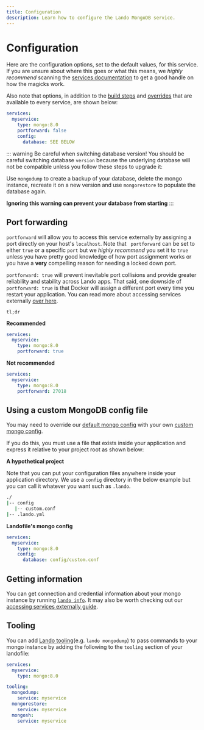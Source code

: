 ```yaml
---
title: Configuration
description: Learn how to configure the Lando MongoDB service.
---
```


# Configuration

Here are the configuration options, set to the default values, for this service. If you are unsure about where this goes or what this means, we *highly recommend* scanning the [services documentation](https://docs.lando.dev/services/lando-3.html) to get a good handle on how the magicks work.

Also note that options, in addition to the [build steps](https://docs.lando.dev/services/lando-3.html#build-steps) and [overrides](https://docs.lando.dev/services/lando-3.html#overrides) that are available to every service, are shown below:

```yaml
services:
  myservice:
    type: mongo:8.0
    portforward: false
    config:
      database: SEE BELOW
```

::: warning Be careful when switching database version!
You should be careful switching database `version` because the underlying database will not be compatible unless you follow these steps to upgrade it:

Use `mongodump` to create a backup of your database, delete the mongo instance, recreate it on a new version and use `mongorestore` to populate the database again.

**Ignoring this warning can prevent your database from starting**
:::

## Port forwarding

`portforward` will allow you to access this service externally by assigning a port directly on your host's `localhost`. Note that ` portforward` can be set to either `true` or a specific `port` but we *highly recommend* you set it to `true` unless you have pretty good knowledge of how port assignment works or you have a **very** compelling reason for needing a locked down port.

`portforward: true` will prevent inevitable port collisions and provide greater reliability and stability across Lando apps. That said, one downside of `portforward: true` is that Docker will assign a different port every time you restart your application. You can read more about accessing services externally [over here](https://docs.lando.dev/guides/external-access.html).

`tl;dr`

**Recommended**

```yaml
services:
  myservice:
    type: mongo:8.0
    portforward: true
```

**Not recommended**

```yaml
services:
  myservice:
    type: mongo:8.0
    portforward: 27018
```

## Using a custom MongoDB config file

You may need to override our [default mongo config](https://github.com/lando/mongo/tree/main/builders) with your own [custom mongo config](https://www.mongodb.com/docs/manual/reference/configuration-options/).

If you do this, you must use a file that exists inside your application and express it relative to your project root as shown below:

**A hypothetical project**

Note that you can put your configuration files anywhere inside your application directory. We use a `config` directory in the below example but you can call it whatever you want such as `.lando`.

```bash
./
|-- config
   |-- custom.conf
|-- .lando.yml
```

**Landofile's mongo config**

```yaml
services:
  myservice:
    type: mongo:8.0
    config:
      database: config/custom.conf
```

## Getting information

You can get connection and credential information about your mongo instance by running [`lando info`](https://docs.lando.dev/cli/info.html). It may also be worth checking out our [accessing services externally guide](https://docs.lando.dev/guides/external-access.html).

## Tooling

You can add [Lando tooling](https://docs.lando.dev/landofile/tooling.html)(e.g. `lando mongodump`) to pass commands to your mongo instance by adding the following to the `tooling` section of your landofile:

```yaml
services:
  myservice:
    type: mongo:8.0

tooling:
  mongodump:
    service: myservice
  mongorestore:
    service: myservice
  mongosh:
    service: myservice
```
